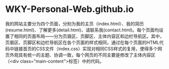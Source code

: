 # WKY-Personal-Web.github.io
我的网站主要分为四个页面，分别为我的主页（index.html）、我的简历(resume.html)、了解更多(detail.html)、请联系我(contact.html)。每个页面均设置了相同的页面布局——分为页眉区、页脚区、主体内容区和边栏导航区。其中，页眉区、页脚区和边栏导航区在各个页面的样式相同，通过在每个页面的HTML代码中链接首页的CSS文件（index.css）实现对相同CSS样式的复用，使得多个网页外观具有统一的主题、协调一致，每个网页的不同主要是修改了主体内容区（&lt;div class="main-content">标签）中的代码。

